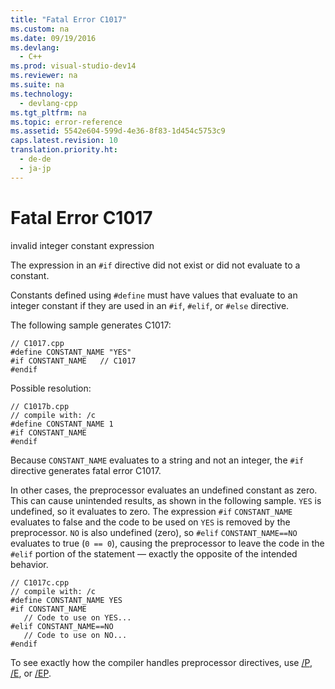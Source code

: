 ```yaml
---
title: "Fatal Error C1017"
ms.custom: na
ms.date: 09/19/2016
ms.devlang: 
  - C++
ms.prod: visual-studio-dev14
ms.reviewer: na
ms.suite: na
ms.technology: 
  - devlang-cpp
ms.tgt_pltfrm: na
ms.topic: error-reference
ms.assetid: 5542e604-599d-4e36-8f83-1d454c5753c9
caps.latest.revision: 10
translation.priority.ht: 
  - de-de
  - ja-jp
---
```

# Fatal Error C1017
invalid integer constant expression  
  
 The expression in an `#if` directive did not exist or did not evaluate to a constant.  
  
 Constants defined using `#define` must have values that evaluate to an integer constant if they are used in an `#if`, `#elif`, or `#else` directive.  
  
 The following sample generates C1017:  
  
```  
// C1017.cpp  
#define CONSTANT_NAME "YES"  
#if CONSTANT_NAME   // C1017  
#endif  
```  
  
 Possible resolution:  
  
```  
// C1017b.cpp  
// compile with: /c  
#define CONSTANT_NAME 1  
#if CONSTANT_NAME  
#endif  
```  
  
 Because `CONSTANT_NAME` evaluates to a string and not an integer, the `#if` directive generates fatal error C1017.  
  
 In other cases, the preprocessor evaluates an undefined constant as zero. This can cause unintended results, as shown in the following sample. `YES` is undefined, so it evaluates to zero. The expression `#if` `CONSTANT_NAME` evaluates to false and the code to be used on `YES` is removed by the preprocessor. `NO` is also undefined (zero), so `#elif` `CONSTANT_NAME==NO` evaluates to true (`0 == 0`), causing the preprocessor to leave the code in the `#elif` portion of the statement — exactly the opposite of the intended behavior.  
  
```  
// C1017c.cpp  
// compile with: /c  
#define CONSTANT_NAME YES  
#if CONSTANT_NAME  
   // Code to use on YES...  
#elif CONSTANT_NAME==NO  
   // Code to use on NO...  
#endif  
```  
  
 To see exactly how the compiler handles preprocessor directives, use [/P](../vs140/-P--Preprocess-to-a-File-.md), [/E](../vs140/-E--Preprocess-to-stdout-.md), or [/EP](../vs140/-EP--Preprocess-to-stdout-Without-#line-Directives-.md).
